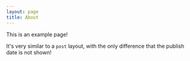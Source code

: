 ```yaml
---
layout: page 
title: About
---
```


This is an example page!

It's very similar to a `post` layout, with the only difference that the publish date is not shown!